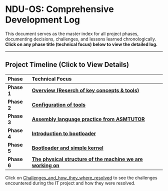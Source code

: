 # NDU-OS: Comprehensive Development Log

This document serves as the master index for all project phases, documenting decisions, challenges, and lessons learned chronologically. **Click on any phase title (technical focus) below to view the detailed log.**

---

## Project Timeline (Click to View Details)

| Phase | Technical Focus |
| :--- | :--- |
| **Phase 1** | **[Overview (Reserch of key concepts & tools)](Phase_1_overview.md)** |
| **Phase 2** | **[Configuration of tools](Phase_2_Tools-Setup.md)** |
| **Phase 3** | **[Assembly language practice from ASMTUTOR](Phase_3_learning_assembly_language_using_asmtutor.md)** |
| **Phase 4** | **[Introduction to bootloader](Phase_4_Simple_bootloader.md)** |
| **Phase 5** | **[Bootloader and simple kernel](Phase_5_bootloader_and_simple_kernel.md)** |
| **Phase 6** | **[The physical structure of the machine we are working on](Phase_6_x86_architecture.md)** |

Click on [Challenges_and_how_they_where_resolved](Challenges_and_how_they_where_resolved.md) to see the challenges encountered during the IT project and how they were resolved.

